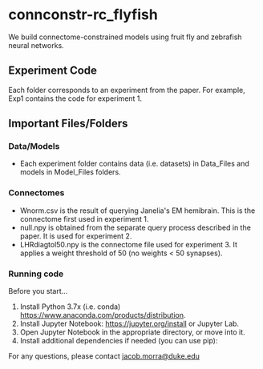 # connconstr-rc_flyfish
We build connectome-constrained models using fruit fly and zebrafish neural networks.

## Experiment Code
Each folder corresponds to an experiment from the paper. For example, Exp1 contains the code for experiment 1.

## Important Files/Folders
### Data/Models
- Each experiment folder contains data (i.e. datasets) in Data_Files and models in Model_Files folders. 

### Connectomes
- Wnorm.csv is the result of querying Janelia's EM hemibrain. This is the connectome first used in experiment 1.
- null.npy is obtained from the separate query process described in the paper. It is used for experiment 2.
- LHRdiagtol50.npy is the connectome file used for experiment 3. It applies a weight threshold of 50 (no weights < 50 synapses).

### Running code
Before you start...
1) Install Python 3.7x (i.e. conda) https://www.anaconda.com/products/distribution.
2) Install Jupyter Notebook: https://jupyter.org/install or Jupyter Lab.
3) Open Jupyter Notebook in the appropriate directory, or move into it.
4) Install additional dependencies if needed (you can use pip): 

For any questions, please contact jacob.morra@duke.edu
